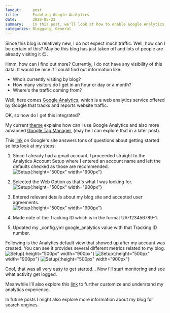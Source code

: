 ```yaml
---
layout:     post
title:      Enabling Google Analytics
date:       2020-05-23
summary:    In this post, we'll look at how to enable Google Analytics for my blog. 
categories: Blogging, General
---
```


Since this blog is relatively new, I do not expect much traffic. Well, how can I be certain of this? May be this blog has just taken off and lots of people are already visiting it 😉.

Hmm, how can I find out more? Currently, I do not have any visibility of this data. It would be nice if I could find out information like: 

- Who’s currently visiting by blog?
- How many visitors do I get in an hour or day or a month?
- Where's the traffic coming from? 

Well, here comes [Google Analytics](https://analytics.google.com/analytics/web/provision/?authuser=0#/provision), which is a web analytics service offered by Google that tracks and reports website traffic.

OK, so how do I get this integrated?

My current [theme](https://jekyll-themes.com/mixyll/) explains how can I use Google Analytics and also more advanced [Google Tag Manager](https://marketingplatform.google.com/about/tag-manager/), (may be I can explore that in a later post).

This [link](https://support.google.com/analytics/#topic=3544906) on Google's site answers tons of questions about getting started so lets look at my steps:

1. Since I already had a gmail account, I proceeded straight to the Analytics Account Setup where I entered an account name and left the defaults checked as those are recommended. <br>
![Setup]({{site.url}}/images/Analytics-account-setup-1.png){:height="500px" width="900px"} 

 2. Selected the Web Option as that's what I was looking for. <br>
![Setup]({{site.url}}/images/Analytics-account-setup-2.png){:height="500px" width="900px"}

3. Entered relevant details about my blog site and accepted user agreements. <br>
![Setup]({{site.url}}/images/Analytics-account-setup-3.png){:height="500px" width="900px"}

4. Made note of the Tracking ID which is in the format UA-123456789-1. <br>

5. Updated my _config.yml google_analytics value with that Tracking ID number. <br>

Following is the Analytics default view that showed up after my account was created. You can see it provides several different metrics related to my blog. <br>
![Setup]({{site.url}}/images/Analytics-account-setup-4.png){:height="500px" width="900px"} 
![Setup]({{site.url}}/images/Analytics-account-setup-5.png){:height="500px" width="900px"} 
![Setup]({{site.url}}/images/Analytics-account-setup-6.png){:height="500px" width="900px"}

Cool, that was all very easy to get started... Now i'll start monitoring and see what activity get logged. 

Meanwhile I'll also explore this [link](https://support.google.com/analytics/answer/9021164?hl=en&ref_topic=3544906) to further customize and understand my analytics experience. 

In future posts I might also explore more information about my blog for search engines.

